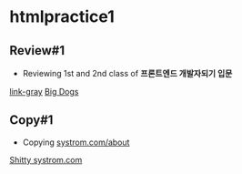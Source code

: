 # htmlpractice1
## Review#1
* Reviewing 1st and 2nd class of **프론트엔드 개발자되기 입문**

<a class="link-gray" href="https://htmlpractice1.kkang60298.repl.co/review.html">link-gray</a>
[Big Dogs](https://htmlpractice1.kkang60298.repl.co/review.html)
## Copy#1
* Copying [systrom.com/about](http://systrom.com/about/)

[Shitty systrom.com](https://replit.com/@kkang60298/htmlpractice1#COPY/systrom.html)

